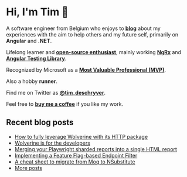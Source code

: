 # Hi, I'm Tim 👋

A software engineer from Belgium who enjoys to **[blog](https://timdeschryver.dev/blog)** about
my experiences with the aim to help others and my future self, primarily on
**Angular** and **.NET**.

Lifelong learner and **[open-source enthusiast](https://github.com/timdeschryver)**, mainly working **[NgRx](https://ngrx.io/)** and **[Angular Testing Library](https://testing-library.com/docs/angular-testing-library/)**.

Recognized by Microsoft as a **[Most Valuable Professional (MVP)](https://mvp.microsoft.com/en-us/PublicProfile/5004452?fullName=Tim%20Deschryver)**.

Also a hobby **runner**.

Find me on Twitter as **[@tim_deschryver](https://timdeschryver.dev/twitter)**.

Feel free to **[buy me a coffee](https://ko-fi.com/timdeschryver)** if you like my work.

<!-- prettier-ignore-start -->
<!-- BLOG:START -->

## Recent blog posts

- [How to fully leverage Wolverine with its HTTP package](https://timdeschryver.dev/blog/how-to-fully-leverage-wolverine-with-its-http-package)
- [Wolverine is for the developers](https://timdeschryver.dev/blog/wolverine-is-for-the-developers)
- [Merging your Playwright sharded reports into a single HTML report](https://timdeschryver.dev/blog/merging-your-playwright-sharded-reports-into-a-single-html-report)
- [Implementing a Feature Flag-based Endpoint Filter](https://timdeschryver.dev/blog/implementing-a-feature-flag-based-endpoint-filter)
- [A cheat sheet to migrate from Moq to NSubstitute](https://timdeschryver.dev/blog/a-cheat-sheet-to-migrate-from-moq-to-nsubstitute)
- [More posts](https://timdeschryver.dev/blog)

<!-- BLOG:END -->
<!-- prettier-ignore-end -->
